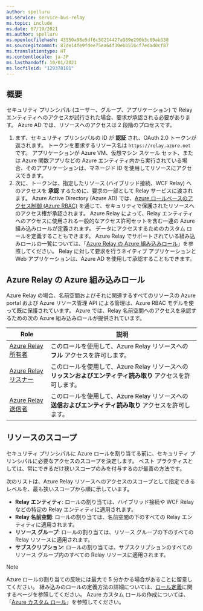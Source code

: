 ```yaml
---
author: spelluru
ms.service: service-bus-relay
ms.topic: include
ms.date: 07/19/2021
ms.author: spelluru
ms.openlocfilehash: 43550a98e5df6c58214427a989e290b3c69ab338
ms.sourcegitcommit: 87de14fe9fdee75ea64f30ebb516cf7edad0cf87
ms.translationtype: HT
ms.contentlocale: ja-JP
ms.lasthandoff: 10/01/2021
ms.locfileid: "129378181"
---
```

## <a name="overview"></a>概要
セキュリティ プリンシパル (ユーザー、グループ、アプリケーション) で Relay エンティティへのアクセスが試行された場合、要求が承認される必要があります。 Azure AD では、リソースへのアクセスは 2 段階のプロセスです。

1. まず、セキュリティ プリンシパルの ID が **認証** され、OAuth 2.0 トークンが返されます。 トークンを要求するリソース名は `https://relay.azure.net` です。 アプリケーションが Azure VM、仮想マシン スケール セット、または Azure 関数アプリなどの Azure エンティティ内から実行されている場合、そのアプリケーションは、マネージド ID を使用してリソースにアクセスできます。
2. 次に、トークンは、指定したリソース (ハイブリッド接続、WCF Relay) へのアクセスを **承認** するために、要求の一部として Relay サービスに渡されます。 Azure Active Directory (Azure AD) では、[Azure ロールベースのアクセス制御 (Azure RBAC)](../../role-based-access-control/overview.md) を通じて、セキュリティで保護されたリソースへのアクセス権が承認されます。 Azure Relay によって、Relay エンティティへのアクセスに使用される一般的なアクセス許可セットを含む一連の Azure 組み込みロールが定義されます。 データにアクセスするためのカスタム ロールを定義することもできます。 Azure Relay でサポートされている組み込みロールの一覧については、「[Azure Relay の Azure 組み込みロール](#azure-built-in-roles-for-azure-relay)」を参照してください。 Relay に対して要求を行うネイティブ アプリケーションと Web アプリケーションは、Azure AD を使用して承認することもできます。  

## <a name="azure-built-in-roles-for-azure-relay"></a>Azure Relay の Azure 組み込みロール
Azure Relay の場合、名前空間およびそれに関連するすべてのリソースの Azure portal および Azure リソース管理 API による管理は、Azure RBAC モデルを使って既に保護されています。 Azure では、Relay 名前空間へのアクセスを承認するための次の Azure 組み込みロールが提供されています。

| Role | 説明 | 
| ---- | ----------- | 
| [Azure Relay 所有者](../../role-based-access-control/built-in-roles.md#azure-relay-owner) | このロールを使用して、Azure Relay リソースへの **フル** アクセスを許可します。 |
| [Azure Relay リスナー](../../role-based-access-control/built-in-roles.md#azure-relay-listener) | このロールを使用して、Azure Relay リソースへの **リッスンおよびエンティティ読み取り** アクセスを許可します。 |
| [Azure Relay 送信者](../../role-based-access-control/built-in-roles.md#azure-relay-sender) | このロールを使用して、Azure Relay リソースへの **送信およびエンティティ読み取り** アクセスを許可します。 | 

## <a name="resource-scope"></a>リソースのスコープ
セキュリティ プリンシパルに Azure ロールを割り当てる前に、セキュリティ プリンシパルに必要なアクセスのスコープを決定します。 ベスト プラクティスとしては、常にできるだけ狭いスコープのみを付与するのが最善の方法です。

次のリストは、Azure Relay リソースへのアクセスのスコープとして指定できるレベルを、最も狭いスコープから順に示しています。

- **Relay エンティティ**: ロールの割り当ては、ハイブリッド接続や WCF Relay などの特定の Relay エンティティに適用されます。
- **Relay 名前空間**: ロールの割り当ては、名前空間の下のすべての Relay エンティティに適用されます。
- **リソース グループ**: ロールの割り当ては、リソース グループの下のすべての Relay リソースに適用されます。
- **サブスクリプション**: ロールの割り当ては、サブスクリプションのすべてのリソース グループ内のすべての Relay リソースに適用されます。

> [!NOTE]
> Azure ロールの割り当ての反映には最大で 5 分かかる場合があることに留意してください。 組み込みのロールの定義方法の詳細については、[ロール定義](../../role-based-access-control/role-definitions.md#control-and-data-actions)に関するページを参照してください。 Azure カスタム ロールの作成については、「[Azure カスタム ロール](../../role-based-access-control/custom-roles.md)」を参照してください。 

